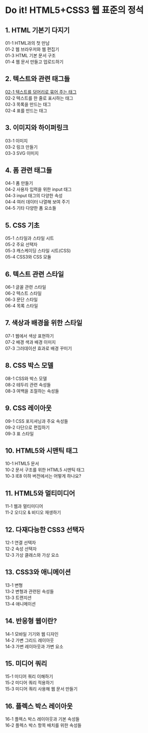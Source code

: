 <h1>Do it! HTML5+CSS3 웹 표준의 정석</h1>
  <h2>1. HTML 기본기 다지기</h2>
    01-1 HTML과의 첫 만남<br>
    01-2 웹 브라우저와 웹 편집기<br>
    01-3 HTML 기본 문서 구조<br>
    01-4 웹 문서 만들고 업로드하기

  <h2>2. 텍스트와 관련 태그들</h2>
    <a href="https://github.com/gimeus/html-css-study/tree/main/02-1">02-1 텍스트를 덩어리로 묶어 주는 태그</a><br>
    02-2 텍스트를 한 줄로 표시하는 태그<br>
    02-3 목록을 만드는 태그<br>
    02-4 표를 만드는 태그
    
  <h2>3. 이미지와 하이퍼링크</h2>
    03-1 이미지<br>
    03-2 링크 만들기<br>
    03-3 SVG 이미지
    
  <h2>4. 폼 관련 태그들</h2>
    04-1 폼 만들기<br>
    04-2 사용자 입력을 위한 input 태그<br>
    04-3 input 태그의 다양한 속성<br>
    04-4 여러 데이터 나열해 보여 주기<br>
    04-5 기타 다양한 폼 요소들
    
  <h2>5. CSS 기초</h2>
    05-1 스타일과 스타일 시트<br>
    05-2 주요 선택자<br>
    05-3 캐스케이딩 스타일 시트(CSS)<br>
    05-4 CSS3와 CSS 모듈
    
  <h2>6. 텍스트 관련 스타일</h2>
    06-1 글꼴 관련 스타일<br>
    06-2 텍스트 스타일<br>
    06-3 문단 스타일<br>
    06-4 목록 스타일
    
  <h2>7. 색상과 배경을 위한 스타일</h2>
    07-1 웹에서 색상 표현하기<br>
    07-2 배경 색과 배경 이미지<br>
    07-3 그러데이션 효과로 배경 꾸미기<br>
    
  <h2>8. CSS 박스 모델</h2>
    08-1 CSS와 박스 모델<br>
    08-2 테두리 관련 속성들<br>
    08-3 여백을 조절하는 속성들
    
  <h2>9. CSS 레이아웃</h2>
    09-1 CSS 포지셔닝과 주요 속성들<br>
    09-2 다단으로 편집하기<br>
    09-3 표 스타일
    
  <h2>10. HTML5와 시맨틱 태그</h2>
    10-1 HTML5 문서<br>
    10-2 문서 구조를 위한 HTML5 시맨틱 태그<br>
    10-3 IE8 이하 버전에서는 어떻게 하나요?
    
  <h2>11. HTML5와 멀티미디어</h2>
    11-1 웹과 멀티미디어<br>
    11-2 오디오 & 비디오 재생하기
    
  <h2>12. 다재다능한 CSS3 선택자</h2>
    12-1 연결 선택자<br>
    12-2 속성 선택자<br>
    12-3 가상 클래스와 가상 요소
    
  <h2>13. CSS3와 애니메이션</h2>
    13-1 변형<br>
    13-2 변형과 관련된 속성들<br>
    13-3 트랜지션<br>
    13-4 애니메이션
    
  <h2>14. 반응형 웹이란?</h2>
    14-1 모바일 기기와 웹 디자인<br>
    14-2 가변 그리드 레이아웃<br>
    14-3 가변 레이아웃과 가변 요소
    
  <h2>15. 미디어 쿼리</h2>
    15-1 미디어 쿼리 이해하기<br>
    15-2 미디어 쿼리 적용하기<br>
    15-3 미디어 쿼리 사용해 웹 문서 만들기
    
  <h2>16. 플렉스 박스 레이아웃</h2>
    16-1 플렉스 박스 레이아웃과 기본 속성들<br>
    16-2 플렉스 박스 항목 배치를 위한 속성들
